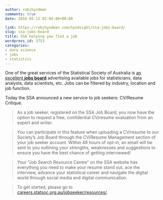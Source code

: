 ```yaml
---
author: robjhyndman
comments: true
date: 2016-05-12 02:04:00+00:00

link: https://robjhyndman.com/hyndsight/ssa-jobs-board/
slug: ssa-jobs-board
title: SSA helping you find a job
wordpress_id: 3753
categories:
- data science
- jobs
- statistics
---
```


One of the great services of the Statistical Society of Australia is [an excellent **jobs board**](http://careers.statsoc.org.au) advertising available jobs for statisticians, data analysts, data scientists, etc. Jobs can be filtered by industry, location and job function.

Today the SSA announced a new service to job seekers: CV/Resume Critique.<!-- more -->


>As a job seeker, registered on the SSA Job Board, you now have the option to request a free, confidential CV/resume evaluation from an expert and writer.

>You can participate in this feature when uploading a CV/resume to our Society’s Job Board through the CV/Resume Management section of your job seeker account. Within 48 hours of opt-in, an email will be sent to you outlining your strengths, weaknesses and suggestions to ensure you have the best chance of getting interviewed!

>Your ”Job Search Resource Centre” on the SSA website has everything you need to make your resume stand out, ace the interview, advance your statistical career and navigate the digital world through social media and digital communication.

>To get started, please go to [careers.statsoc.org.au/jobseeker/resources/](http://careers.statsoc.org.au/jobseeker/resources/).
